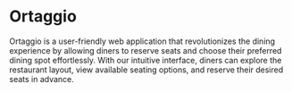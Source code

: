 # Ortaggio
Ortaggio is a user-friendly web application that revolutionizes the dining experience by allowing diners to reserve seats and choose their preferred dining spot effortlessly. With our intuitive interface, diners can explore the restaurant layout, view available seating options, and reserve their desired seats in advance.


